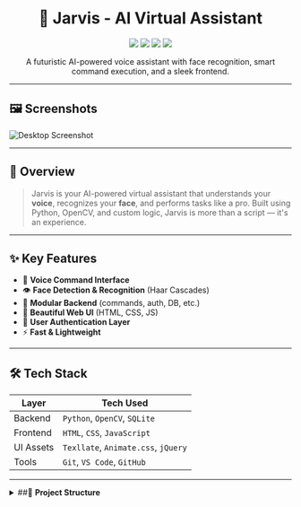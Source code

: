 <h1 align="center">🤖 Jarvis - AI Virtual Assistant</h1>

<p align="center">
  <img src="https://img.shields.io/github/languages/top/Ayush-Goel20/Jarvis?style=for-the-badge" />
  <img src="https://img.shields.io/github/license/Ayush-Goel20/Jarvis?style=for-the-badge" />
  <img src="https://img.shields.io/github/repo-size/Ayush-Goel20/Jarvis?style=for-the-badge" />
  <img src="https://img.shields.io/badge/PRs-Welcome-green?style=for-the-badge" />
</p>

<p align="center">
  A futuristic AI-powered voice assistant with face recognition, smart command execution, and a sleek frontend.
</p>

---
## 🖼️ Screenshots
![Desktop Screenshot](./assets/img/jarvis.jpg)

---

## 🧠 Overview

> Jarvis is your AI-powered virtual assistant that understands your **voice**, recognizes your **face**, and performs tasks like a pro. Built using Python, OpenCV, and custom logic, Jarvis is more than a script — it's an experience.

---

## ✨ Key Features

- 🎤 **Voice Command Interface**
- 👁️ **Face Detection & Recognition** (Haar Cascades)
- 📂 **Modular Backend** (commands, auth, DB, etc.)
- 🎨 **Beautiful Web UI** (HTML, CSS, JS)
- 🔐 **User Authentication Layer**
- ⚡ **Fast & Lightweight**

---

## 🛠 Tech Stack

| Layer     | Tech Used                          |
|-----------|------------------------------------|
| Backend   | `Python`, `OpenCV`, `SQLite`       |
| Frontend  | `HTML`, `CSS`, `JavaScript`        |
| UI Assets | `Texllate`, `Animate.css`, `jQuery`|
| Tools     | `Git`, `VS Code`, `GitHub`         |

---

<details>
<summary>##📁 <b>Project Structure</b></summary>

<br>

```bash
├── __pycache__/                          # Compiled Python files
│   └── main.cpython-*.pyc
│
├── backend/                              # Backend logic and services
│   ├── auth/                             # Face recognition module
│   │   ├── samples/                      # Sample images for training
│   │   ├── trainer/                      # Trained face data
│   │   │   └── trainer.yml
│   │   ├── haarcascade_frontalface_default.xml  # Face detection model
│   │   ├── recognize.py                  # Face recognition logic
│   │   ├── sample.py                     # Image capture script
│   │   └── trainer.py                    # Training script
│   │
│   ├── command.py                        # Voice command processing
│   ├── config.py                         # Configuration file
│   ├── cookie.json                       # Session or cookie storage
│   ├── db.py                             # Database (e.g., SQLite) operations
│   ├── feature.py                        # Feature extraction or analysis
│   └── helper.py                         # Common utility functions
│
├── env.jarvis/                           # Python virtual environment (ignored)
│
├── frontend/                             # Web frontend files
│   ├── assets/
│   │   ├── audio/                        # Audio feedback files
│   │   ├── img/                          # Image assets for UI
│   │   └── vendor/
│   │       └── texllate/
│   │           ├── animate.css
│   │           ├── jquery.fittext.js
│   │           ├── jquery.lettering.js
│   │           └── style.css
│   │
│   ├── controller.js                     # JS controller for UI logic
│   ├── index.html                        # UI entry page
│   ├── main.js                           # Main logic script
│   ├── script.js                         # Additional scripts
│   └── style.css                         # Frontend styles
│
├── run.py                                # Main launcher script
├── .gitignore                            # Files/folders ignored by Git
└── README.md                             # Project documentation
</details>
---

## 🚀 Getting Started

### 🔧 Requirements

- Python 3.8+
- OpenCV
- PyAudio
- Flask

### 🧪 Setup Instructions

```bash
# 1. Clone the Repository
git clone https://github.com/Ayush-Goel20/Jarvis.git
cd Jarvis

# 2. Install Dependencies
pip install -r requirements.txt

# 3. Run the Assistant
python run.py
